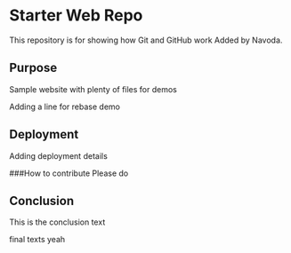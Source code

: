 # Starter Web Repo

This repository is for showing how Git and GitHub work
Added by Navoda.

## Purpose

Sample website with plenty of files for demos

Adding a line for rebase demo

## Deployment

Adding deployment details

###How to contribute
Please do
## Conclusion

This is the conclusion text

final texts
yeah


